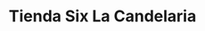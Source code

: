 ---
title: "Tienda Six La Candelaria"
url: /valladolid/tienda-six-la-candelaria/
shop: Spirituosen
---